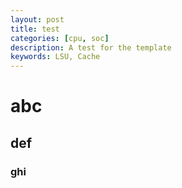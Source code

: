 ```yaml
---
layout: post
title: test
categories: [cpu, soc]
description: A test for the template
keywords: LSU, Cache
---
```


# abc
## def
### ghi

